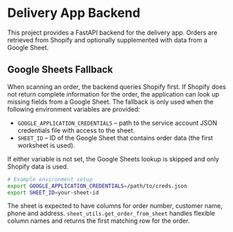 # Delivery App Backend

This project provides a FastAPI backend for the delivery app. Orders are retrieved from Shopify and optionally supplemented with data from a Google Sheet.

## Google Sheets Fallback

When scanning an order, the backend queries Shopify first. If Shopify does not return complete information for the order, the application can look up missing fields from a Google Sheet. The fallback is only used when the following environment variables are provided:

- `GOOGLE_APPLICATION_CREDENTIALS` – path to the service account JSON credentials file with access to the sheet.
- `SHEET_ID` – ID of the Google Sheet that contains order data (the first worksheet is used).

If either variable is not set, the Google Sheets lookup is skipped and only Shopify data is used.

```bash
# Example environment setup
export GOOGLE_APPLICATION_CREDENTIALS=/path/to/creds.json
export SHEET_ID=your-sheet-id
```

The sheet is expected to have columns for order number, customer name, phone and address. `sheet_utils.get_order_from_sheet` handles flexible column names and returns the first matching row for the order.
